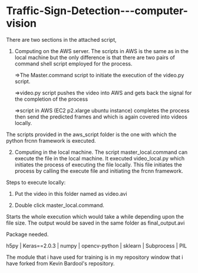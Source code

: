 # Traffic-Sign-Detection---computer-vision

There are two sections in the attached script,

1) Computing on the AWS server.
	The scripts in AWS is the same as in the local machine but the only difference is that there are two pairs of command shell script employed for the process.

	=>The Master.command script to initiate the execution of the video.py script. 
	
	=>video.py script pushes the video into AWS and gets back the signal for the completion of the process
	
	=>script in AWS (EC2 p2.xlarge ubuntu instance) completes the process then send the predicted frames and which is again covered into videos locally.

The scripts provided in the aws_script folder is the one with which the python frcnn framework is executed. 

2) Computing in the local machine.
	The script master_local.command can execute the file in the local machine. It executed video_local.py which initiates the process of executing the file locally. This file initiates the process by calling the execute file and initiating the frcnn framework. 

Steps to execute locally:

1) Put the video in this folder named as video.avi 

2) Double click master_local.command. 

Starts the whole execution which would take a while depending upon the file size. The output would be saved in the same folder as final_output.avi


Package needed.

h5py
 | Keras==2.0.3
 | numpy
 | opencv-python
 | sklearn
 | Subprocess
 | PIL

The module that i have used for training is in my repository window that i have forked from Kevin Bardool's repository.
